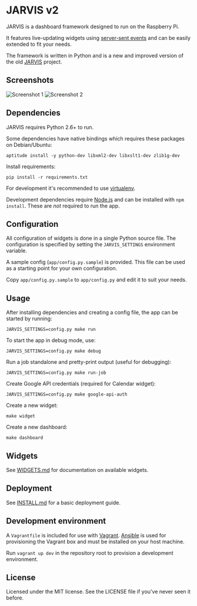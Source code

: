JARVIS v2
=========
JARVIS is a dashboard framework designed to run on the Raspberry Pi.

It features live-updating widgets using
[server-sent events](http://en.wikipedia.org/wiki/Server-sent_events) and can be
easily extended to fit your needs.

The framework is written in Python and is a new and improved version of the old
[JARVIS](https://github.com/martinp/jarvis) project.

Screenshots
-----------
![Screenshot 1](https://github.com/martinp/jarvis2/raw/master/public/jarvis2.png)
![Screenshot 2](https://github.com/martinp/jarvis2/raw/master/public/jarvis2_1.png)

Dependencies
------------
JARVIS requires Python 2.6+ to run.

Some dependencies have native bindings which requires these packages on
Debian/Ubuntu:

    aptitude install -y python-dev libxml2-dev libxslt1-dev zlib1g-dev

Install requirements:

    pip install -r requirements.txt

For development it's recommended to use [virtualenv](http://www.virtualenv.org).

Development dependencies require [Node.js](http://nodejs.org) and can be
installed with `npm install`. These are *not* required to run the app.

Configuration
-------------
All configuration of widgets is done in a single Python source file. The
configuration is specified by setting the `JARVIS_SETTINGS` environment
variable.

A sample config (`app/config.py.sample`) is provided. This file can be used as a
starting point for your own configuration.

Copy `app/config.py.sample` to `app/config.py` and edit it to suit your needs.

Usage
-----
After installing dependencies and creating a config file, the app can be started
by running:

    JARVIS_SETTINGS=config.py make run

To start the app in debug mode, use:

    JARVIS_SETTINGS=config.py make debug

Run a job standalone and pretty-print output (useful for debugging):

    JARVIS_SETTINGS=config.py make run-job

Create Google API credentials (required for Calendar widget):

    JARVIS_SETTINGS=config.py make google-api-auth

Create a new widget:

    make widget

Create a new dashboard:

    make dashboard

Widgets
-------
See [WIDGETS.md](WIDGETS.md) for documentation on available widgets.

Deployment
----------
See [INSTALL.md](INSTALL.md) for a basic deployment guide.

Development environment
-----------------------
A `Vagrantfile` is included for use with [Vagrant](http://www.vagrantup.com).
[Ansible](http://www.ansible.com) is used for provisioning the Vagrant box and
must be installed on your host machine.

Run `vagrant up dev` in the repository root to provision a development
environment.

License
-------
Licensed under the MIT license. See the LICENSE file if you've never seen it
before.
